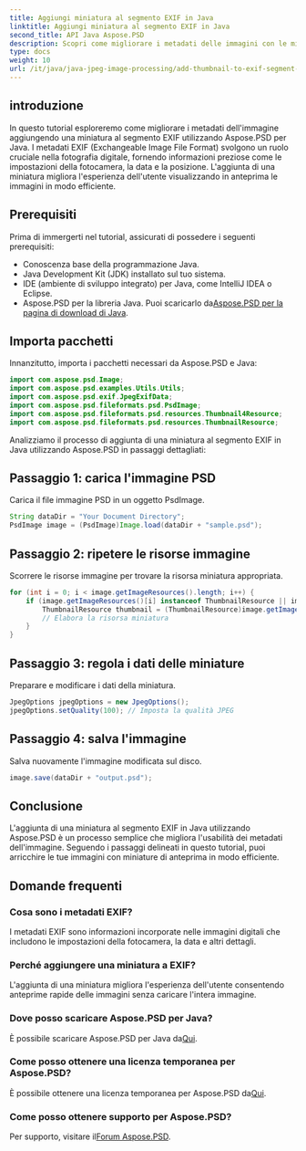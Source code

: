 ```yaml
---
title: Aggiungi miniatura al segmento EXIF in Java
linktitle: Aggiungi miniatura al segmento EXIF in Java
second_title: API Java Aspose.PSD
description: Scopri come migliorare i metadati delle immagini con le miniature utilizzando Aspose.PSD per Java. Segui la nostra guida passo passo per un'integrazione perfetta.per un'integrazione perfetta.
type: docs
weight: 10
url: /it/java/java-jpeg-image-processing/add-thumbnail-to-exif-segment-java/
---
```

## introduzione
In questo tutorial esploreremo come migliorare i metadati dell'immagine aggiungendo una miniatura al segmento EXIF utilizzando Aspose.PSD per Java. I metadati EXIF (Exchangeable Image File Format) svolgono un ruolo cruciale nella fotografia digitale, fornendo informazioni preziose come le impostazioni della fotocamera, la data e la posizione. L'aggiunta di una miniatura migliora l'esperienza dell'utente visualizzando in anteprima le immagini in modo efficiente.
## Prerequisiti
Prima di immergerti nel tutorial, assicurati di possedere i seguenti prerequisiti:
- Conoscenza base della programmazione Java.
- Java Development Kit (JDK) installato sul tuo sistema.
- IDE (ambiente di sviluppo integrato) per Java, come IntelliJ IDEA o Eclipse.
-  Aspose.PSD per la libreria Java. Puoi scaricarlo da[Aspose.PSD per la pagina di download di Java](https://releases.aspose.com/psd/java/).
## Importa pacchetti
Innanzitutto, importa i pacchetti necessari da Aspose.PSD e Java:
```java
import com.aspose.psd.Image;
import com.aspose.psd.examples.Utils.Utils;
import com.aspose.psd.exif.JpegExifData;
import com.aspose.psd.fileformats.psd.PsdImage;
import com.aspose.psd.fileformats.psd.resources.Thumbnail4Resource;
import com.aspose.psd.fileformats.psd.resources.ThumbnailResource;
```
Analizziamo il processo di aggiunta di una miniatura al segmento EXIF in Java utilizzando Aspose.PSD in passaggi dettagliati:
## Passaggio 1: carica l'immagine PSD
Carica il file immagine PSD in un oggetto PsdImage.
```java
String dataDir = "Your Document Directory";
PsdImage image = (PsdImage)Image.load(dataDir + "sample.psd");
```
## Passaggio 2: ripetere le risorse immagine
Scorrere le risorse immagine per trovare la risorsa miniatura appropriata.
```java
for (int i = 0; i < image.getImageResources().length; i++) {
    if (image.getImageResources()[i] instanceof ThumbnailResource || image.getImageResources()[i] instanceof Thumbnail4Resource) {
        ThumbnailResource thumbnail = (ThumbnailResource)image.getImageResources()[i];
        // Elabora la risorsa miniatura
    }
}
```
## Passaggio 3: regola i dati delle miniature
Preparare e modificare i dati della miniatura.
```java
JpegOptions jpegOptions = new JpegOptions();
jpegOptions.setQuality(100); // Imposta la qualità JPEG
```
## Passaggio 4: salva l'immagine
Salva nuovamente l'immagine modificata sul disco.
```java
image.save(dataDir + "output.psd");
```
## Conclusione
L'aggiunta di una miniatura al segmento EXIF in Java utilizzando Aspose.PSD è un processo semplice che migliora l'usabilità dei metadati dell'immagine. Seguendo i passaggi delineati in questo tutorial, puoi arricchire le tue immagini con miniature di anteprima in modo efficiente.

## Domande frequenti
### Cosa sono i metadati EXIF?
I metadati EXIF sono informazioni incorporate nelle immagini digitali che includono le impostazioni della fotocamera, la data e altri dettagli.
### Perché aggiungere una miniatura a EXIF?
L'aggiunta di una miniatura migliora l'esperienza dell'utente consentendo anteprime rapide delle immagini senza caricare l'intera immagine.
### Dove posso scaricare Aspose.PSD per Java?
 È possibile scaricare Aspose.PSD per Java da[Qui](https://releases.aspose.com/psd/java/).
### Come posso ottenere una licenza temporanea per Aspose.PSD?
 È possibile ottenere una licenza temporanea per Aspose.PSD da[Qui](https://purchase.aspose.com/temporary-license/).
### Come posso ottenere supporto per Aspose.PSD?
 Per supporto, visitare il[Forum Aspose.PSD](https://forum.aspose.com/c/psd/34).